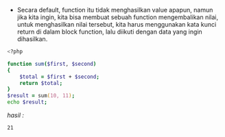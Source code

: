 - Secara default, function itu tidak menghasilkan value apapun, namun jika kita ingin, kita bisa membuat sebuah function mengembalikan nilai, untuk menghasilkan nilai tersebut, kita harus menggunakan kata kunci return di dalam block function, lalu diikuti dengan data yang ingin dihasilkan.

```zsh
<?php

function sum($first, $second)
{
    $total = $first + $second;
    return $total;
}
$result = sum(10, 11);
echo $result;
```

_hasil :_

```zsh
21
```
